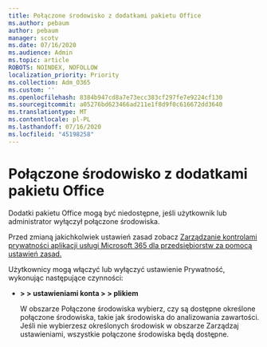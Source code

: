 ```yaml
---
title: Połączone środowisko z dodatkami pakietu Office
ms.author: pebaum
author: pebaum
manager: scotv
ms.date: 07/16/2020
ms.audience: Admin
ms.topic: article
ROBOTS: NOINDEX, NOFOLLOW
localization_priority: Priority
ms.collection: Adm_O365
ms.custom: ''
ms.openlocfilehash: 8384b947cd8a7e73ecc383cf297fe7e9224cf130
ms.sourcegitcommit: a05276bd623466ad211e1f8d9f0c616672dd3640
ms.translationtype: MT
ms.contentlocale: pl-PL
ms.lasthandoff: 07/16/2020
ms.locfileid: "45198258"
---
```

# <a name="connected-experience-with-office-add-ins"></a>Połączone środowisko z dodatkami pakietu Office

Dodatki pakietu Office mogą być niedostępne, jeśli użytkownik lub administrator wyłączył połączone środowiska.

Przed zmianą jakichkolwiek ustawień zasad zobacz [Zarządzanie kontrolami prywatności aplikacji usługi Microsoft 365 dla przedsiębiorstw za pomocą ustawień zasad.](https://docs.microsoft.com/deployoffice/privacy/manage-privacy-controls)

Użytkownicy mogą włączyć lub wyłączyć ustawienie Prywatność, wykonując następujące czynności:

- **> > ustawieniami konta > > plikiem** 

    W obszarze Połączone środowiska wybierz, czy są dostępne określone połączone środowiska, takie jak środowiska do analizowania zawartości. Jeśli nie wybierzesz określonych środowisk w obszarze Zarządzaj ustawieniami, wszystkie połączone środowiska będą dostępne.
